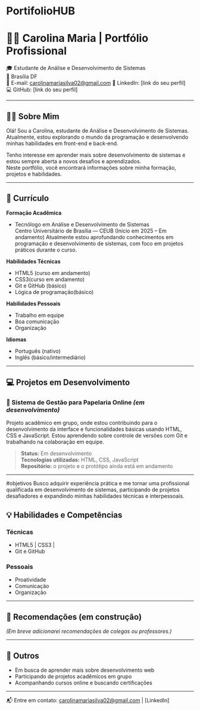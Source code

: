 # PortifolioHUB
# 👩‍💻 Carolina Maria | Portfólio Profissional

🎓 Estudante de Análise e Desenvolvimento de Sistemas  
📍 Brasília DF  
📧 E-mail: carolinamariasilva02@gmail.com 
🔗 LinkedIn: [link do seu perfil]  
💻 GitHub: [link do seu perfil]

---

## 🧑‍🎓 Sobre Mim

Olá! Sou a Carolina, estudante de Análise e Desenvolvimento de Sistemas.  
Atualmente, estou explorando o mundo da programação e desenvolvendo minhas habilidades em front-end e back-end.

Tenho interesse em aprender mais sobre desenvolvimento de sistemas e estou sempre aberta a novos desafios e aprendizados.  
Neste portfólio, você encontrará informações sobre minha formação, projetos e habilidades.

---

## 📄 Currículo

**Formação Acadêmica**
- Tecnólogo em Análise e Desenvolvimento de Sistemas  
Centro Universitário de Brasília — CEUB (Início em 2025 – Em andamento)
Atualmente estou aprofundando conhecimentos em programação e desenvolvimento de sistemas, com foco em projetos práticos durante o curso.

**Habilidades Técnicas**
- HTML5 (curso em andamento)
- CSS3(curso em andamento)
- Git e GitHub (básico)
- Lógica de programação(básico)

**Habilidades Pessoais**
- Trabalho em equipe
- Boa comunicação
- Organização

**Idiomas**
- Português (nativo)
- Inglês (básico/intermediário)

---

## 💻 Projetos em Desenvolvimento

### 🛒 Sistema de Gestão para Papelaria Online *(em desenvolvimento)*
  
Projeto acadêmico em grupo, onde estou contribuindo para o desenvolvimento da interface e funcionalidades básicas usando HTML, CSS e JavaScript. Estou aprendendo sobre controle de versões com Git e trabalhando na colaboração em equipe.

> **Status:** Em desenvolvimento  
> **Tecnologias utilizadas:** HTML, CSS, JavaScript  
> **Repositório:** o projeto e o protótipo ainda está em andamento

---
#objetivos
Busco adquirir experiência prática e me tornar uma profissional qualificada em desenvolvimento de sistemas, participando de projetos desafiadores e expandindo minhas habilidades técnicas e interpessoais.

## 💡 Habilidades e Competências

### Técnicas
- HTML5 | CSS3 |
- Git e GitHub

### Pessoais
- Proatividade
- Comunicação
- Organização

---

## 📢 Recomendações (em construção)

*(Em breve adicionarei recomendações de colegas ou professores.)*

---

## 📌 Outros

- Em busca de aprender mais sobre desenvolvimento web
- Participando de projetos acadêmicos em grupo
- Acompanhando cursos online e buscando certificações

---

📬 Entre em contato: carolinamariasilva02@gmail.com | [LinkedIn]


